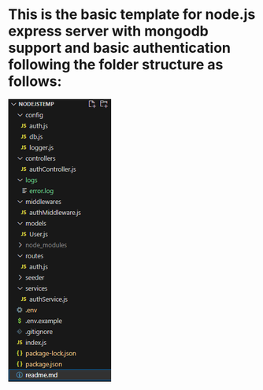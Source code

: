 # This is the basic template for node.js express server with mongodb support and basic authentication following the folder structure as follows:
![](2023-07-13-08-26-09.png)
